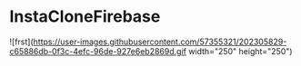 # InstaCloneFirebase

![frst](https://user-images.githubusercontent.com/57355321/202305829-c65886db-0f3c-4efc-96de-927e6eb2869d.gif width="250" height="250")

